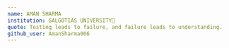```yaml
---
name: AMAN SHARMA
institution: GALGOTIAS UNIVERSITY🚩
quote: Testing leads to failure, and failure leads to understanding.
github_user: AmanSharma006
---
```

